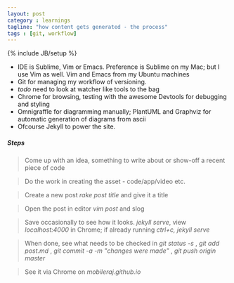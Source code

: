 ```yaml
---
layout: post
category : learnings
tagline: "how content gets generated - the process"
tags : [git, workflow]
---
```

{% include JB/setup %}

* IDE is Sublime, Vim or Emacs. Preference is Sublime on my Mac; but I use Vim as well. Vim and Emacs from my Ubuntu machines
* Git for managing my workflow of versioning. 
* *todo* need to look at watcher like tools to the bag
* Chrome for browsing, testing with the awesome Devtools for debugging and styling
* Omnigraffle for diagramming manually; PlantUML and Graphviz for automatic generation of diagrams from ascii
* Ofcourse Jekyll to power the site.

##### Steps
> Come up with an idea, something to write about or show-off a recent piece of code

> Do the work in creating the asset - code/app/video etc.

> Create a new post *rake post title* and give it a title

> Open the post in editor *vim post* and slog

> Save occasionally to see how it looks. *jekyll serve*, view *localhost:4000* in Chrome; if already running *ctrl+c, jekyll serve*

> When done, see what needs to be checked in *git status -s* , *git add post.md* , *git commit -a -m "changes were made"* , *git push origin master*

> See it via Chrome on *mobileraj.github.io*